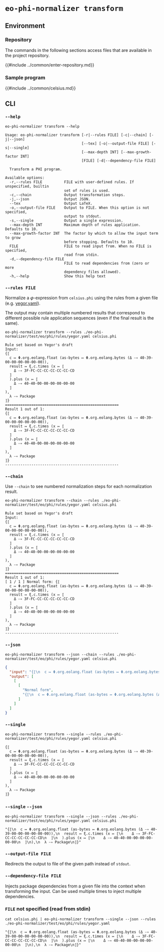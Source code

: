 # `eo-phi-normalizer transform`

## Environment

### Repository

The commands in the following sections access files that are available in the project repository.

{{#include ../common/enter-repository.md}}

### Sample program

{{#include ../common/celsius.md}}

## CLI

### `--help`

```$ as console
eo-phi-normalizer transform --help
```

```console
Usage: eo-phi-normalizer transform [-r|--rules FILE] [-c|--chain] [-j|--json]
                                   [--tex] [-o|--output-file FILE] [-s|--single]
                                   [--max-depth INT] [--max-growth-factor INT]
                                   [FILE] [-d|--dependency-file FILE]

  Transform a PHI program.

Available options:
  -r,--rules FILE          FILE with user-defined rules. If unspecified, builtin
                           set of rules is used.
  -c,--chain               Output transformation steps.
  -j,--json                Output JSON.
  --tex                    Output LaTeX.
  -o,--output-file FILE    Output to FILE. When this option is not specified,
                           output to stdout.
  -s,--single              Output a single expression.
  --max-depth INT          Maximum depth of rules application. Defaults to 10.
  --max-growth-factor INT  The factor by which to allow the input term to grow
                           before stopping. Defaults to 10.
  FILE                     FILE to read input from. When no FILE is specified,
                           read from stdin.
  -d,--dependency-file FILE
                           FILE to read dependencies from (zero or more
                           dependency files allowed).
  -h,--help                Show this help text
```

### `--rules FILE`

Normalize a 𝜑-expression from `celsius.phi` using the rules from a given file (e.g. [yegor.yaml](#yegoryaml)).

The output may contain multiple numbered results that correspond to different possible rule application sequences
(even if the final result is the same).

```$ as console
eo-phi-normalizer transform --rules ./eo-phi-normalizer/test/eo/phi/rules/yegor.yaml celsius.phi
```

```console
Rule set based on Yegor's draft
Input:
{⟦
  c ↦ Φ.org.eolang.float (as-bytes ↦ Φ.org.eolang.bytes (Δ ⤍ 40-39-00-00-00-00-00-00)),
  result ↦ ξ.c.times (x ↦ ⟦
    Δ ⤍ 3F-FC-CC-CC-CC-CC-CC-CD
  ⟧
  ).plus (x ↦ ⟦
    Δ ⤍ 40-40-00-00-00-00-00-00
  ⟧
),
  λ ⤍ Package
⟧}
====================================================
Result 1 out of 1:
{⟦
  c ↦ Φ.org.eolang.float (as-bytes ↦ Φ.org.eolang.bytes (Δ ⤍ 40-39-00-00-00-00-00-00)),
  result ↦ ξ.c.times (x ↦ ⟦
    Δ ⤍ 3F-FC-CC-CC-CC-CC-CC-CD
  ⟧
  ).plus (x ↦ ⟦
    Δ ⤍ 40-40-00-00-00-00-00-00
  ⟧
),
  λ ⤍ Package
⟧}
----------------------------------------------------
```

### `--chain`

Use `--chain` to see numbered normalization steps for each normalization result.

```$ as console
eo-phi-normalizer transform --chain --rules ./eo-phi-normalizer/test/eo/phi/rules/yegor.yaml celsius.phi
```

```console
Rule set based on Yegor's draft
Input:
{⟦
  c ↦ Φ.org.eolang.float (as-bytes ↦ Φ.org.eolang.bytes (Δ ⤍ 40-39-00-00-00-00-00-00)),
  result ↦ ξ.c.times (x ↦ ⟦
    Δ ⤍ 3F-FC-CC-CC-CC-CC-CC-CD
  ⟧
  ).plus (x ↦ ⟦
    Δ ⤍ 40-40-00-00-00-00-00-00
  ⟧
),
  λ ⤍ Package
⟧}
====================================================
Result 1 out of 1:
[ 1 / 1 ] Normal form: {⟦
  c ↦ Φ.org.eolang.float (as-bytes ↦ Φ.org.eolang.bytes (Δ ⤍ 40-39-00-00-00-00-00-00)),
  result ↦ ξ.c.times (x ↦ ⟦
    Δ ⤍ 3F-FC-CC-CC-CC-CC-CC-CD
  ⟧
  ).plus (x ↦ ⟦
    Δ ⤍ 40-40-00-00-00-00-00-00
  ⟧
),
  λ ⤍ Package
⟧}
----------------------------------------------------
```

### `--json`

```$ as json
eo-phi-normalizer transform --json --chain --rules ./eo-phi-normalizer/test/eo/phi/rules/yegor.yaml celsius.phi
```

```json
{
  "input": "{⟦\n  c ↦ Φ.org.eolang.float (as-bytes ↦ Φ.org.eolang.bytes (Δ ⤍ 40-39-00-00-00-00-00-00)),\n  result ↦ ξ.c.times (x ↦ ⟦\n    Δ ⤍ 3F-FC-CC-CC-CC-CC-CC-CD\n  ⟧\n  ).plus (x ↦ ⟦\n    Δ ⤍ 40-40-00-00-00-00-00-00\n  ⟧\n),\n  λ ⤍ Package\n⟧}",
  "output": [
    [
      [
        "Normal form",
        "{⟦\n  c ↦ Φ.org.eolang.float (as-bytes ↦ Φ.org.eolang.bytes (Δ ⤍ 40-39-00-00-00-00-00-00)),\n  result ↦ ξ.c.times (x ↦ ⟦\n    Δ ⤍ 3F-FC-CC-CC-CC-CC-CC-CD\n  ⟧\n  ).plus (x ↦ ⟦\n    Δ ⤍ 40-40-00-00-00-00-00-00\n  ⟧\n),\n  λ ⤍ Package\n⟧}"
      ]
    ]
  ]
}
```

### `--single`

```$ as console
eo-phi-normalizer transform --single --rules ./eo-phi-normalizer/test/eo/phi/rules/yegor.yaml celsius.phi
```

```console
{⟦
  c ↦ Φ.org.eolang.float (as-bytes ↦ Φ.org.eolang.bytes (Δ ⤍ 40-39-00-00-00-00-00-00)),
  result ↦ ξ.c.times (x ↦ ⟦
    Δ ⤍ 3F-FC-CC-CC-CC-CC-CC-CD
  ⟧
  ).plus (x ↦ ⟦
    Δ ⤍ 40-40-00-00-00-00-00-00
  ⟧
),
  λ ⤍ Package
⟧}
```

### `--single` `--json`

```$ as console
eo-phi-normalizer transform --single --json --rules ./eo-phi-normalizer/test/eo/phi/rules/yegor.yaml celsius.phi
```

```console
"{⟦\n  c ↦ Φ.org.eolang.float (as-bytes ↦ Φ.org.eolang.bytes (Δ ⤍ 40-39-00-00-00-00-00-00)),\n  result ↦ ξ.c.times (x ↦ ⟦\n    Δ ⤍ 3F-FC-CC-CC-CC-CC-CC-CD\n  ⟧\n  ).plus (x ↦ ⟦\n    Δ ⤍ 40-40-00-00-00-00-00-00\n  ⟧\n),\n  λ ⤍ Package\n⟧}"
```

### `--output-file FILE`

Redirects the output to file of the given path instead of `stdout`.

### `--dependency-file FILE`

Injects package dependencies from a given file into the context when transforming the input.
Can be used multiple times to inject multiple dependencies.

### `FILE` not specified (read from stdin)

```$ as console
cat celsius.phi | eo-phi-normalizer transform --single --json --rules ./eo-phi-normalizer/test/eo/phi/rules/yegor.yaml
```

```console
"{⟦\n  c ↦ Φ.org.eolang.float (as-bytes ↦ Φ.org.eolang.bytes (Δ ⤍ 40-39-00-00-00-00-00-00)),\n  result ↦ ξ.c.times (x ↦ ⟦\n    Δ ⤍ 3F-FC-CC-CC-CC-CC-CC-CD\n  ⟧\n  ).plus (x ↦ ⟦\n    Δ ⤍ 40-40-00-00-00-00-00-00\n  ⟧\n),\n  λ ⤍ Package\n⟧}"
```
